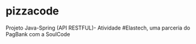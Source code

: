 # pizzacode
Projeto Java-Spring (API RESTFUL)- Atividade #Elastech, uma parceria do PagBank com a SoulCode
